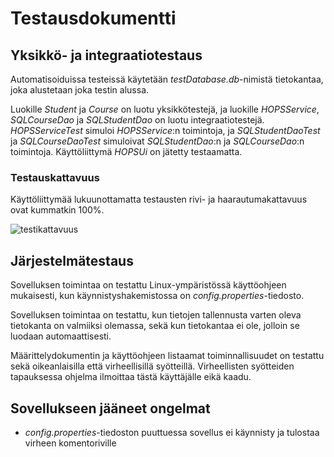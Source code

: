# Testausdokumentti

## Yksikkö- ja integraatiotestaus

Automatisoiduissa testeissä käytetään *testDatabase.db*-nimistä tietokantaa, joka alustetaan joka testin alussa.

Luokille *Student* ja *Course* on luotu yksikkötestejä, ja luokille *HOPSService*, *SQLCourseDao* ja *SQLStudentDao* on luotu integraatiotestejä. *HOPSServiceTest* simuloi *HOPSService*:n toimintoja, ja *SQLStudentDaoTest* ja *SQLCourseDaoTest* simuloivat *SQLStudentDao*:n ja *SQLCourseDao*:n toimintoja. Käyttöliittymä *HOPSUi* on jätetty testaamatta.

### Testauskattavuus

Käyttöliittymää lukuunottamatta testausten rivi- ja haarautumakattavuus ovat kummatkin 100%.

![testikattavuus]()

## Järjestelmätestaus

Sovelluksen toimintaa on testattu Linux-ympäristössä käyttöohjeen mukaisesti, kun käynnistyshakemistossa on *config.properties*-tiedosto.

Sovelluksen toimintaa on testattu, kun tietojen tallennusta varten oleva tietokanta on valmiiksi olemassa, sekä kun tietokantaa ei ole, jolloin se luodaan automaattisesti.

Määrittelydokumentin ja käyttöohjeen listaamat toiminnallisuudet on testattu sekä oikeanlaisilla että virheellisillä syötteillä. Virheellisten syötteiden tapauksessa ohjelma ilmoittaa tästä käyttäjälle eikä kaadu.

## Sovellukseen jääneet ongelmat

- *config.properties*-tiedoston puuttuessa sovellus ei käynnisty ja tulostaa virheen komentoriville
